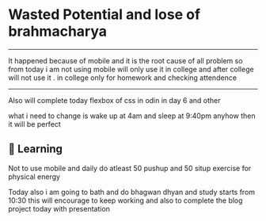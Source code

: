 # Wasted Potential and lose of brahmacharya 

---

It happened because of mobile and it is the root cause of all problem so from today i am not using mobile will only use it in college and after college
will not use it . in college only for homework and checking attendence

---

Also will complete today flexbox of css in odin in day 6 and other 


what i need to change is wake up at 4am and sleep at 9:40pm anyhow then it will be perfect 


## 🌸 Learning

Not to use mobile and daily do atleast 50 pushup and 50 situp exercise for physical energy

Today also i am going to bath and do bhagwan dhyan and study starts from 10:30 this will encourage to keep working and also to complete the blog project today with presentation
